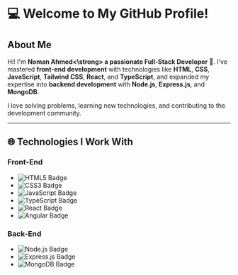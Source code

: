 <h1>💻 Welcome to My GitHub Profile!</h1>

<h2>About Me</h2>
<p>  
Hi! I'm <strong>Noman Ahmed<\strong> a passionate <strong></strong>Full-Stack Developer</strong> 🌟.  
I’ve mastered <strong>front-end development</strong> with technologies like <strong>HTML</strong>, <strong>CSS</strong>, <strong>JavaScript</strong>, <strong>Tailwind CSS</strong>, <strong>React</strong>, and <strong>TypeScript</strong>, and expanded my expertise into <strong>backend development</strong> with <strong>Node.js</strong>, <strong>Express.js</strong>, and <strong>MongoDB</strong>.  
</p>  
<p>  
I love solving problems, learning new technologies, and contributing to the development community.  
</p>  

<hr />

<h2>🌐 Technologies I Work With</h2>

<h3>Front-End</h3>
<ul>
  <li><img src="https://img.shields.io/badge/HTML5-%23E34F26.svg?style=for-the-badge&logo=html5&logoColor=white" alt="HTML5 Badge" /></li>
  <li><img src="https://img.shields.io/badge/CSS3-%231572B6.svg?style=for-the-badge&logo=css3&logoColor=white" alt="CSS3 Badge" /></li>
  <li><img src="https://img.shields.io/badge/JavaScript-%23F7DF1E.svg?style=for-the-badge&logo=javascript&logoColor=black" alt="JavaScript Badge" /></li>
  <li><img src="https://img.shields.io/badge/TypeScript-%233178C6.svg?style=for-the-badge&logo=typescript&logoColor=white" alt="TypeScript Badge" /></li>
  <li><img src="https://img.shields.io/badge/React-%2361DAFB.svg?style=for-the-badge&logo=react&logoColor=black" alt="React Badge" /></li>
  <li><img src="https://img.shields.io/badge/Angular-%23DD0031.svg?style=for-the-badge&logo=angular&logoColor=white" alt="Angular Badge" /></li>
</ul>

<h3>Back-End</h3>
<ul>
  <li><img src="https://img.shields.io/badge/Node.js-%23339933.svg?style=for-the-badge&logo=node.js&logoColor=white" alt="Node.js Badge" /></li>
  <li><img src="https://img.shields.io/badge/Express.js-%23000000.svg?style=for-the-badge&logo=express&logoColor=white" alt="Express.js Badge" /></li>
  <li><img src="https://img.shields.io/badge/MongoDB-%2347A248.svg?style=for-the-badge&logo=mongodb&logoColor=white" alt="MongoDB Badge" /></li>
</ul>

